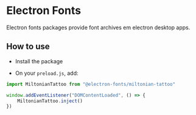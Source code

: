 # Electron Fonts

Electron fonts packages provide font archives em electron desktop apps.

## How to use

* Install the package

* On your `preload.js`, add:

```ts
import MiltonianTattoo from "@electron-fonts/miltonian-tattoo"

window.addEventListener("DOMContentLoaded", () => {
    MiltonianTattoo.inject()
})
```